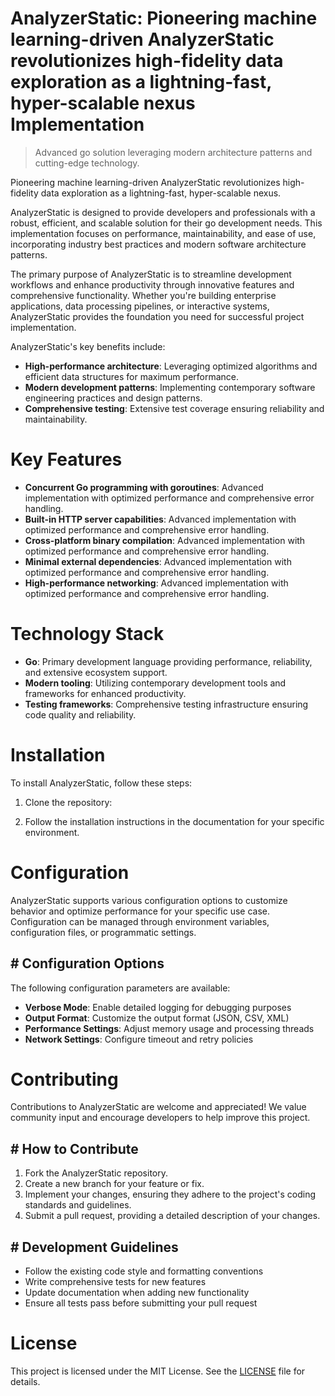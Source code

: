 <!-- fallback_AnalyzerStatic_20250804222427_47314 -->

# AnalyzerStatic: Pioneering machine learning-driven AnalyzerStatic revolutionizes high-fidelity data exploration as a lightning-fast, hyper-scalable nexus Implementation
> Advanced go solution leveraging modern architecture patterns and cutting-edge technology.

Pioneering machine learning-driven AnalyzerStatic revolutionizes high-fidelity data exploration as a lightning-fast, hyper-scalable nexus.

AnalyzerStatic is designed to provide developers and professionals with a robust, efficient, and scalable solution for their go development needs. This implementation focuses on performance, maintainability, and ease of use, incorporating industry best practices and modern software architecture patterns.

The primary purpose of AnalyzerStatic is to streamline development workflows and enhance productivity through innovative features and comprehensive functionality. Whether you're building enterprise applications, data processing pipelines, or interactive systems, AnalyzerStatic provides the foundation you need for successful project implementation.

AnalyzerStatic's key benefits include:

* **High-performance architecture**: Leveraging optimized algorithms and efficient data structures for maximum performance.
* **Modern development patterns**: Implementing contemporary software engineering practices and design patterns.
* **Comprehensive testing**: Extensive test coverage ensuring reliability and maintainability.

# Key Features

* **Concurrent Go programming with goroutines**: Advanced implementation with optimized performance and comprehensive error handling.
* **Built-in HTTP server capabilities**: Advanced implementation with optimized performance and comprehensive error handling.
* **Cross-platform binary compilation**: Advanced implementation with optimized performance and comprehensive error handling.
* **Minimal external dependencies**: Advanced implementation with optimized performance and comprehensive error handling.
* **High-performance networking**: Advanced implementation with optimized performance and comprehensive error handling.

# Technology Stack

* **Go**: Primary development language providing performance, reliability, and extensive ecosystem support.
* **Modern tooling**: Utilizing contemporary development tools and frameworks for enhanced productivity.
* **Testing frameworks**: Comprehensive testing infrastructure ensuring code quality and reliability.

# Installation

To install AnalyzerStatic, follow these steps:

1. Clone the repository:


2. Follow the installation instructions in the documentation for your specific environment.

# Configuration

AnalyzerStatic supports various configuration options to customize behavior and optimize performance for your specific use case. Configuration can be managed through environment variables, configuration files, or programmatic settings.

## # Configuration Options

The following configuration parameters are available:

* **Verbose Mode**: Enable detailed logging for debugging purposes
* **Output Format**: Customize the output format (JSON, CSV, XML)
* **Performance Settings**: Adjust memory usage and processing threads
* **Network Settings**: Configure timeout and retry policies

# Contributing

Contributions to AnalyzerStatic are welcome and appreciated! We value community input and encourage developers to help improve this project.

## # How to Contribute

1. Fork the AnalyzerStatic repository.
2. Create a new branch for your feature or fix.
3. Implement your changes, ensuring they adhere to the project's coding standards and guidelines.
4. Submit a pull request, providing a detailed description of your changes.

## # Development Guidelines

* Follow the existing code style and formatting conventions
* Write comprehensive tests for new features
* Update documentation when adding new functionality
* Ensure all tests pass before submitting your pull request

# License

This project is licensed under the MIT License. See the [LICENSE](https://github.com/coralnws/AnalyzerStatic/blob/main/LICENSE) file for details.
